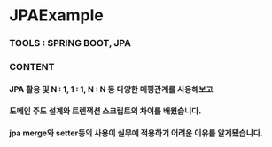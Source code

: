 # JPAExample

### TOOLS : SPRING BOOT, JPA

### CONTENT
#### JPA 활용 및 N : 1, 1 : 1, N : N 등 다양한 매핑관계를 사용해보고
#### 도메인 주도 설계와 트렌잭션 스크립트의 차이를 배웠습니다.
#### jpa merge와 setter등의 사용이 실무에 적용하기 어려운 이유를 알게됐습니다. 
